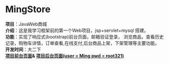 ﻿# MingStore
<strong>项目</strong>：JavaWeb商城<br>
<strong>介绍</strong>：这是我学习框架前的第一个Web项目，jsp+servlet+mysql 搭建。<br>
<strong>功能</strong>：实现了响应式(bootstrap)前台页面，邮箱验证登录， 浏览商品，查看历史记录，购物车详情，订单查看,在线支付,后台商品上架，下架管理等主要功能。<br>
 <strong>开发时间</strong>：大二下 <br>
 <strong><a href = "http://118.89.50.153/MingStore">项目前台页面</a>&
 <a href = "http://118.89.50.153/MingStore/admin/index.jsp">项目后台页面(user = Ming pwd = root321)</a>
</strong>
